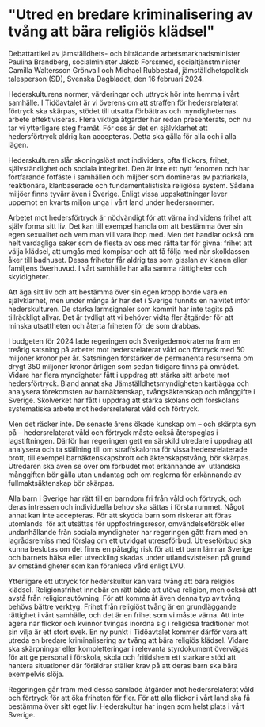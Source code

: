 # "Utred en bredare kriminalisering av tvång att bära religiös klädsel"

Debattartikel av jämställdhets- och biträdande arbetsmarknadsminister Paulina Brandberg, socialminister Jakob Forssmed, socialtjänstminister Camilla Waltersson Grönvall och Michael Rubbestad, jämställdhetspolitisk talesperson (SD), Svenska Dagbladet, den 16 februari 2024.

Hederskulturens normer, värderingar och uttryck hör inte hemma i vårt samhälle. I Tidöavtalet är vi överens om att straffen för hedersrelaterat förtryck ska skärpas, stödet till utsatta förbättras och myndigheternas arbete effektiviseras. Flera viktiga åtgärder har redan presenterats, och nu tar vi ytterligare steg framåt. För oss är det en självklarhet att hedersförtryck aldrig kan accepteras. Detta ska gälla för alla och i alla lägen.

Hederskulturen slår skoningslöst mot individers, ofta flickors, frihet, självständighet och sociala integritet. Den är inte ett nytt fenomen och har fortfarande fotfäste i samhällen och miljöer som domineras av patriarkala, reaktionära, klanbaserade och fundamentalistiska religiösa system. Sådana miljöer finns tyvärr även i Sverige. Enligt vissa uppskattningar lever uppemot en kvarts miljon unga i vårt land under hedersnormer.

Arbetet mot hedersförtryck är nödvändigt för att värna individens frihet att själv forma sitt liv. Det kan till exempel handla om att bestämma över sin egen sexualitet och vem man vill vara ihop med. Men det handlar också om helt vardagliga saker som de flesta av oss med rätta tar för givna: frihet att välja klädsel, att umgås med kompisar och att få följa med när skolklassen åker till badhuset. Dessa friheter får aldrig tas som gisslan av klanen eller familjens överhuvud. I vårt samhälle har alla samma rättigheter och skyldigheter.

Att äga sitt liv och att bestämma över sin egen kropp borde vara en självklarhet, men under många år har det i Sverige funnits en naivitet inför hederskulturen. De starka larmsignaler som kommit har inte tagits på tillräckligt allvar. Det är tydligt att vi behöver vidta fler åtgärder för att minska utsattheten och återta friheten för de som drabbas.

I budgeten för 2024 lade regeringen och Sverigedemokraterna fram en treårig satsning på arbetet mot hedersrelaterat våld och förtryck med 50 miljoner kronor per år. Satsningen förstärker de permanenta resurserna om drygt 350 miljoner kronor årligen som sedan tidigare finns på området. Vidare har flera myndigheter fått i uppdrag att stärka sitt arbete mot hedersförtryck. Bland annat ska Jämställdhetsmyndigheten kartlägga och analysera förekomsten av barnäktenskap, tvångsäktenskap och månggifte i Sverige. Skolverket har fått i uppdrag att stärka skolans och förskolans systematiska arbete mot hedersrelaterat våld och förtryck.

Men det räcker inte. De senaste årens ökade kunskap om – och skärpta syn på – hedersrelaterat våld och förtryck måste också återspeglas i lagstiftningen. Därför har regeringen gett en särskild utredare i uppdrag att analysera och ta ställning till om straffskalorna för vissa hedersrelaterade brott, till exempel barnäktenskapsbrott och äktenskapstvång, bör skärpas. Utredaren ska även se över om förbudet mot erkännande av  utländska månggiften bör gälla utan undantag och om reglerna för erkännande av fullmaktsäktenskap bör skärpas.

Alla barn i Sverige har rätt till en barndom fri från våld och förtryck, och deras intressen och individuella behov ska sättas i första rummet. Något annat kan inte accepteras. För att skydda barn som riskerar att föras utomlands  för att utsättas för uppfostringsresor, omvändelseförsök eller undanhållande från sociala myndigheter har regeringen gått fram med en lagrådsremiss med förslag om ett utvidgat utreseförbud. Utreseförbud ska kunna beslutas om det finns en påtaglig risk för att ett barn lämnar Sverige och barnets hälsa eller utveckling skadas under utlandsvistelsen på grund av omständigheter som kan föranleda vård enligt LVU.

Ytterligare ett uttryck för hederskultur kan vara tvång att bära religiös klädsel. Religionsfrihet innebär en rätt både att utöva religion, men också att avstå från religionsutövning. För att komma åt även denna typ av tvång behövs bättre verktyg. Frihet från religiöst tvång är en grundläggande rättighet i vårt samhälle, och det är en frihet som vi måste värna. Att inte agera när flickor och kvinnor tvingas inordna sig i religiösa traditioner mot sin vilja är ett stort svek. En ny punkt i Tidöavtalet kommer därför vara att utreda en bredare kriminalisering av tvång att bära religiös klädsel. Vidare ska skärpningar eller kompletteringar i relevanta styrdokument övervägas för att ge personal i förskola, skola och fritidshem ett starkare stöd att hantera situationer där föräldrar ställer krav på att deras barn ska bära exempelvis slöja.

Regeringen går fram med dessa samlade åtgärder mot hedersrelaterat våld och förtryck för att öka friheten för fler. För att alla flickor i vårt land ska få bestämma över sitt eget liv. Hederskultur har ingen som helst plats i vårt Sverige.

